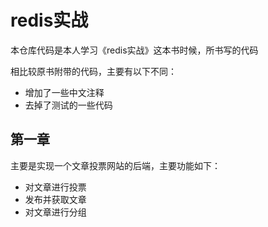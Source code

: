 # redis实战

本仓库代码是本人学习《redis实战》这本书时候，所书写的代码

相比较原书附带的代码，主要有以下不同：

- 增加了一些中文注释
- 去掉了测试的一些代码


## 第一章

主要是实现一个文章投票网站的后端，主要功能如下：

- 对文章进行投票
- 发布并获取文章
- 对文章进行分组







